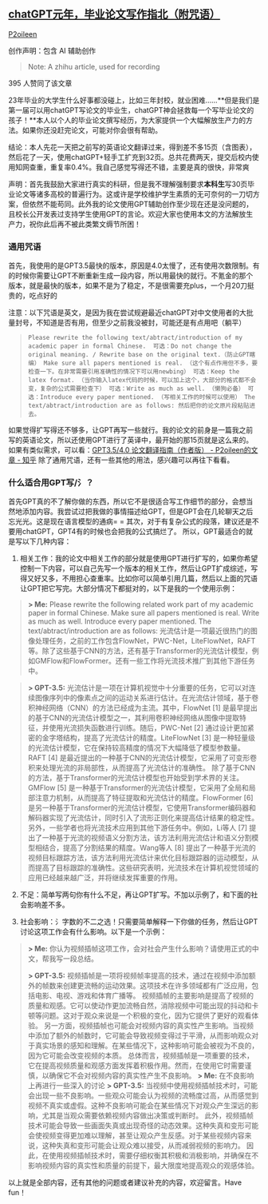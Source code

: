 ## [chatGPT元年，毕业论文写作指北（附咒语）](https://zhuanlan.zhihu.com/p/623793247)

[P2oileen](https://www.zhihu.com/people/ai-lin-24-71-19)

创作声明：包含 AI 辅助创作

> Note: A zhihu article, used for recording

395 人赞同了该文章

23年毕业的大学生什么好事都没碰上，比如三年封校，就业困难……**但是我们是第一届可以用chatGPT写论文的毕业生，chatGPT神会拯救每一个写毕业论文的孩子！**本人以个人的毕业论文撰写经历，为大家提供一个大幅解放生产力的方法。如果你还没赶完论文，可能对你会很有帮助。

结论：本人先花一天把之前写的英语论文翻译过来，得到差不多15页（含图表），然后花了一天，使用chatGPT+轻手工扩充到32页。总共花费两天，提交后校内使用知网查重，重复率0.4%。我自己感觉写得还不错，主要是真的很快，非常爽

声明：首先我鼓励大家进行真实的科研，但是我不理解强制要求**本科生**写30页毕业论文等诸多高校的普遍行为。这或许是学校维护学生素质的无可奈何的一刀切方案，但依然不能苟同。此外我的论文使用GPT辅助创作至少现在还是没问题的，且校长公开发表过支持学生使用GPT的言论。欢迎大家也使用本文的方法解放生产力，祝你此后再不被此类繁文缛节所困！

### 通用咒语

首先，我使用的是GPT3.5最快的版本，原因是4.0太慢了，还有使用次数限制。有的时候你需要让GPT不断重新生成一段内容，所以用最快的就行。不氪金的那个版本，就是最快的版本，如果不是为了稳定，不是很需要充plus，一个月20刀挺贵的，吃点好的

注意：以下咒语是英文，是因为我在尝试规避最近chatGPT对中文使用者的大批量封号，不知道是否有用，但至少之前我没被封，可能还是有点用吧（躺平）

>`Please rewrite the following text/abtract/introduction of my academic paper in formal Chinese.  可选：Do not change the original meaning. / Rewrite base on the original text.（防止GPT瞎编） Make sure all papers mentioned is real. （这个有点作用但不多，要检查一下。在非常需要引用准确性的情况下可以用newbing） 可选：Keep the latex format. （当你输入latex代码的时候，可以加上这个，大部分的格式都不会变，复杂的公式需要检查下） 可选：Write as much as well. （懒狗必备） 可选：Introduce every paper mentioned. （写相关工作的时候可以使用） The text/abtract/introduction are as follows: 然后把你的论文原片段粘贴进去。`

如果觉得扩写得还不够多，让GPT再写一些就行。我的论文的前身是一篇我之前写的英语论文，所以还使用GPT进行了英译中，最开始的那15页就是这么来的。如果有类似需求，可以看：[GPT3.5/4.0 论文翻译指南（作者版） - P2oileen的文章 - 知乎](https://zhuanlan.zhihu.com/p/617920524) 
除了通用咒语，还有一些其他的用法，感兴趣可以再往下看看。

### 什么适合用GPT写/氵？

首先GPT真的不了解你做的东西，所以它不是很适合写工作细节的部分，会想当然地添加内容。我尝试过把我做的事情描述给GPT，但是GPT会在几轮聊天之后忘光光。这是现在语言模型的通病= =
其次，对于有复杂公式的段落，建议还是不要用chatGPT，GPT4有的时候也会把我的公式搞烂了。
所以，GPT最适合的就是写以下几种内容：
1. 相关工作：我的论文中相关工作的部分就是使用GPT进行扩写的，如果你希望控制一下内容，可以自己先写一个版本的相关工作，然后让GPT扩成综述，写得又好又多，不用担心查重率。比如你可以简单引用几篇，然后以上面的咒语让GPT把它写完。大部分情况下都挺对的，以下是我的一个使用示例：

> **> Me:** Please rewrite the following related work part of my academic paper in formal Chinese. Make sure all papers mentioned is real. Write as much as well. Introduce every paper mentioned. The text/abtract/introduction are as follows: 光流估计是一项最近很热门的图像处理任务，之前的工作包含FlowNet，PWC-Net，LiteFlowNet，RAFT等。除了这些基于CNN的方法，还有基于Transformer的光流估计模型，例如GMFlow和FlowFormer。还有一些工作将光流技术推广到其他下游任务中。

> **> GPT-3.5:** 光流估计是一项在计算机视觉中十分重要的任务，它可以对连续图像序列中的像素点之间的运动关系进行估计。在光流估计领域，基于卷积神经网络（CNN）的方法已经成为主流。其中，FlowNet [1] 是最早提出的基于CNN的光流估计模型之一，其利用卷积神经网络从图像中提取特征，并使用光流损失函数进行训练。随后，PWC-Net [2] 通过设计更加紧密的金字塔结构，提高了光流估计的精度。LiteFlowNet [3] 是一种轻量级的光流估计模型，它在保持较高精度的情况下大幅降低了模型参数量。RAFT [4] 是最近提出的一种基于CNN的光流估计模型，它采用了可变形卷积来处理光流的非局部性，从而提高了光流估计的准确性。
> 除了基于CNN的方法，基于Transformer的光流估计模型也开始受到学术界的关注。GMFlow [5] 是一种基于Transformer的光流估计模型，它采用了全局和局部注意力机制，从而提高了特征提取和光流估计的精度。FlowFormer [6] 是另一种基于Transformer的光流估计模型，它使用Transformer编码器和解码器实现了光流估计，同时引入了流形正则化来提高估计结果的稳定性。
> 另外，一些学者也将光流技术应用到其他下游任务中。例如，Li等人 [7] 提出了一种基于光流的视频语义分割方法，该方法利用光流估计和语义分割模型相结合，提高了分割结果的精度。Wang等人 [8] 提出了一种基于光流的视频目标跟踪方法，该方法利用光流估计来优化目标跟踪器的运动模型，从而提高了目标跟踪的准确性。这些研究表明，光流技术在计算机视觉领域的应用已经越来越广泛，并将继续发挥重要的作用。
>
2. 不足：简单写两句你有什么不足，再让GPT扩写。不加以示例了，和下面的社会影响差不多。

3. 社会影响：氵字数的不二之选！只需要简单解释一下你做的任务，然后让GPT讨论这项工作会有什么影响。以下是一个示例：

> **> Me:** 你认为视频插帧这项工作，会对社会产生什么影响？请使用正式的中文，帮我写一段总结。
>
> **> GPT-3.5:** 视频插帧是一项将视频帧率提高的技术，通过在视频中添加额外的帧数来创建更流畅的运动效果。这项技术在许多领域都有广泛应用，包括电影、电视、游戏和体育广播等。
> 视频插帧的主要影响是提高了视频的质量和观感。它可以使动作更加流畅自然，消除视频中可能出现的抖动和卡顿等问题。这对于观众来说是一个积极的变化，因为它提供了更好的观看体验。
> 另一方面，视频插帧也可能会对视频内容的真实性产生影响。当视频中添加了额外的帧数时，它可能会导致视频变得过于平滑，从而影响观众对于真实场景的感知和理解。在某些情况下，这种影响可能会被视为不良的，因为它可能会改变视频的本质。
> 总体而言，视频插帧是一项重要的技术，它在提高视频质量和观感方面发挥着积极作用。然而，在使用它时需要谨慎，以确保它不会对视频内容的真实性产生不良影响。
> **> Me:** 在不良影响上再进行一些深入的讨论
> **> GPT-3.5:** 当视频中使用视频插帧技术时，可能会出现一些不良影响。一些观众可能会认为视频的流畅度过高，从而感觉到视频不真实或虚假。这种不良影响可能会在某些情况下对观众产生深远的影响，尤其是当观众需要依赖视频内容做出决策或判断时。
> 此外，视频插帧技术可能会导致一些画面失真或出现奇怪的动态效果。这种失真和变形可能会使视频变得更加难以理解，甚至让观众产生反感。对于某些视频内容来说，这种失真和变形可能会让观众难以接受，从而减弱视频的影响力。
> 因此，在使用视频插帧技术时，需要仔细权衡其积极和消极影响，并确保在不影响视频内容的真实性和质量的前提下，最大限度地提高观众的观感体验。

以上就是全部内容，还有其他的问题或者建议补充的内容，欢迎留言。Have fun！